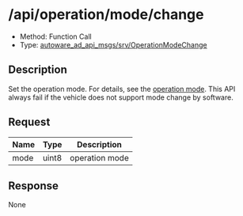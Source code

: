 # /api/operation/mode/change

- Method: Function Call
- Type: [autoware_ad_api_msgs/srv/OperationModeChange](../type/autoware_ad_api_msgs/srv/operation_mode_change.md)

## Description

Set the operation mode. For details, see the [operation mode](../data/operation-mode.md).
This API always fail if the vehicle does not support mode change by software.

## Request

| Name | Type  | Description    |
| ---- | ----- | -------------- |
| mode | uint8 | operation mode |

## Response

None
